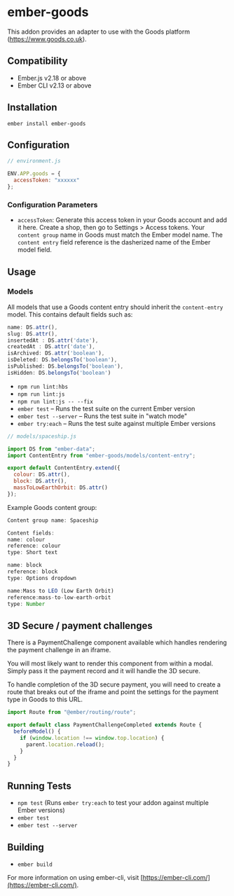 # ember-goods

This addon provides an adapter to use with the Goods platform (https://www.goods.co.uk).

## Compatibility

- Ember.js v2.18 or above
- Ember CLI v2.13 or above

## Installation

```
ember install ember-goods
```

## Configuration

```js
// environment.js

ENV.APP.goods = {
  accessToken: "xxxxxx"
};
```

### Configuration Parameters

- `accessToken`: Generate this access token in your Goods account and add it here.
  Create a shop, then go to Settings > Access tokens.
  Your `content group` name in Goods must match the Ember model name.
  The `content entry` field reference is the dasherized name of the Ember model field.

## Usage

### Models

All models that use a Goods content entry should inherit the `content-entry` model. This contains default fields such as:

```js
name: DS.attr(),
slug: DS.attr(),
insertedAt : DS.attr('date'),
createdAt : DS.attr('date'),
isArchived: DS.attr('boolean'),
isDeleted: DS.belongsTo('boolean'),
isPublished: DS.belongsTo('boolean'),
isHidden: DS.belongsTo('boolean')
```

- `npm run lint:hbs`
- `npm run lint:js`
- `npm run lint:js -- --fix`
- `ember test` – Runs the test suite on the current Ember version
- `ember test --server` – Runs the test suite in "watch mode"
- `ember try:each` – Runs the test suite against multiple Ember versions

```js
// models/spaceship.js

import DS from "ember-data";
import ContentEntry from "ember-goods/models/content-entry";

export default ContentEntry.extend({
  colour: DS.attr(),
  block: DS.attr(),
  massToLowEarthOrbit: DS.attr()
});
```

Example Goods content group:

```js
Content group name: Spaceship

Content fields:
name: colour
reference: colour
type: Short text

name: block
reference: block
type: Options dropdown

name:Mass to LEO (Low Earth Orbit)
reference:mass-to-low-earth-orbit
type: Number
```

## 3D Secure / payment challenges

There is a PaymentChallenge component available which handles rendering the payment challenge in an iframe.

You will most likely want to render this component from within a modal. Simply pass it the payment record and it will handle the 3D secure.

To handle completion of the 3D secure payment, you will need to create a route that breaks out of the iframe and point the settings for the payment type in Goods to this URL.

```js
import Route from "@ember/routing/route";

export default class PaymentChallengeCompleted extends Route {
  beforeModel() {
    if (window.location !== window.top.location) {
      parent.location.reload();
    }
  }
}
```

## Running Tests

- `npm test` (Runs `ember try:each` to test your addon against multiple Ember versions)
- `ember test`
- `ember test --server`

## Building

- `ember build`

For more information on using ember-cli, visit [https://ember-cli.com/](https://ember-cli.com/).
